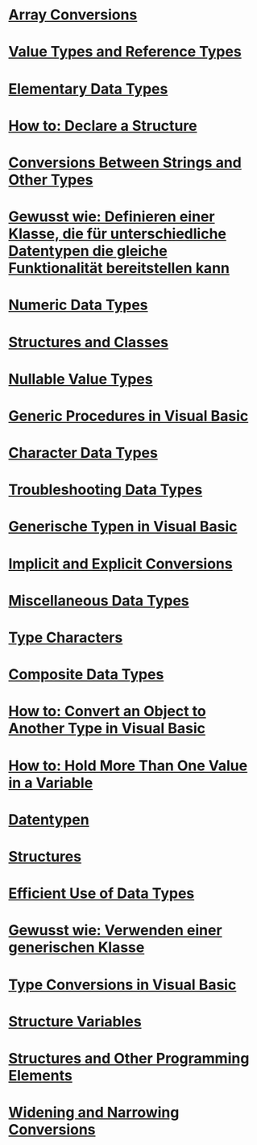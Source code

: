 # [Array Conversions](array-conversions.md)
# [Value Types and Reference Types](value-types-and-reference-types.md)
# [Elementary Data Types](elementary-data-types.md)
# [How to: Declare a Structure](how-to-declare-a-structure.md)
# [Conversions Between Strings and Other Types](conversions-between-strings-and-other-types.md)
# [Gewusst wie: Definieren einer Klasse, die für unterschiedliche Datentypen die gleiche Funktionalität bereitstellen kann](how-to-define-a-class-that-can-provide-identical-functionality.md)
# [Numeric Data Types](numeric-data-types.md)
# [Structures and Classes](structures-and-classes.md)
# [Nullable Value Types](nullable-value-types.md)
# [Generic Procedures in Visual Basic](generic-procedures.md)
# [Character Data Types](character-data-types.md)
# [Troubleshooting Data Types](troubleshooting-data-types.md)
# [Generische Typen in Visual Basic](generic-types.md)
# [Implicit and Explicit Conversions](implicit-and-explicit-conversions.md)
# [Miscellaneous Data Types](miscellaneous-data-types.md)
# [Type Characters](type-characters.md)
# [Composite Data Types](composite-data-types.md)
# [How to: Convert an Object to Another Type in Visual Basic](how-to-convert-an-object-to-another-type.md)
# [How to: Hold More Than One Value in a Variable](how-to-hold-more-than-one-value-in-a-variable.md)
# [Datentypen](index.md)
# [Structures](structures.md)
# [Efficient Use of Data Types](efficient-use-of-data-types.md)
# [Gewusst wie: Verwenden einer generischen Klasse](how-to-use-a-generic-class.md)
# [Type Conversions in Visual Basic](type-conversions.md)
# [Structure Variables](structure-variables.md)
# [Structures and Other Programming Elements](structures-and-other-programming-elements.md)
# [Widening and Narrowing Conversions](widening-and-narrowing-conversions.md)

